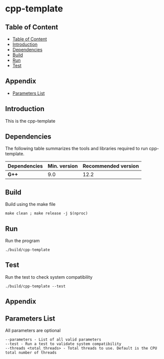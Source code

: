# cpp-template

## Table of Content 

  - [Table of Content](#table-of-content)
  - [Introduction](#introduction)
  - [Dependencies](#dependencies)
  - [Build](#build)
  - [Run](#run)
  - [Test](#test)
  
  ## Appendix
  - [Parameters List](#parameters-list)


## Introduction
This is the cpp-template

## Dependencies

The following table summarizes the tools and libraries required to run cpp-template.

| Dependencies | Min. version | Recommended version |
| :--- | :--- | :--- |
| **G++** | 9.0 | 12.2  |

## Build
Build using the make file
```shell
make clean ; make release -j $(nproc)
```

## Run
Run the program
```shell
./build/cpp-template
```

## Test
Run the test to check system compatibility
```shell
./build/cpp-template --test
```

## Appendix

## Parameters List
All parameters are optional
```shell
--parameters - List of all valid parameters
--test - Run a test to validate system compatibility
--threads <total_threads> - Total threads to use. Default is the CPU total number of threads
```